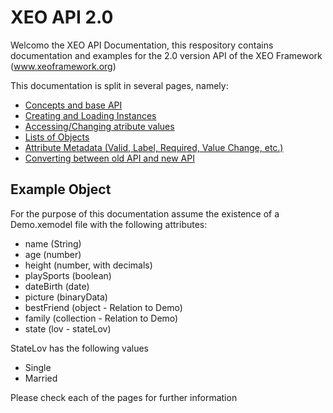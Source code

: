 XEO API 2.0
======

Welcomo the XEO API Documentation, this respository contains documentation and examples for the 2.0 version API of the XEO Framework (www.xeoframework.org)

This documentation is split in several pages, namely:

* [Concepts and base API](docs/concepts.md)
* [Creating and Loading Instances](docs/instances.md)
* [Accessing/Changing atribute values](docs/values.md)
* [Lists of Objects](docs/lists.md)
* [Attribute Metadata (Valid, Label, Required, Value Change, etc.)](docs/metadata.md)
* [Converting between old API and new API](docs/switching.md)


## Example Object

For the purpose of this documentation assume the existence of a Demo.xemodel file with the following attributes:
* name (String)
* age (number)
* height (number, with decimals)
* playSports (boolean)
* dateBirth (date)
* picture (binaryData)
* bestFriend (object - Relation to Demo)
* family (collection - Relation to Demo)
* state (lov - stateLov)

StateLov has the following values
* Single
* Married


Please check each of the pages for further information


